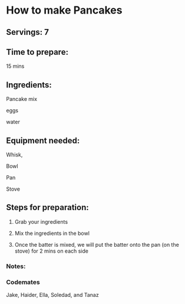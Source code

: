 # How to make Pancakes

## Servings: 7

## Time to prepare: 
15 mins
## Ingredients:
Pancake mix

eggs

water

## Equipment needed:
Whisk,

Bowl

Pan

Stove

## Steps for preparation:
1. Grab your ingredients

2. Mix the ingredients in the bowl

3. Once the batter is mixed, we will put the batter onto the pan (on the stove) for 2 mins on each side


### Notes:



### Codemates #
Jake, Haider, Ella, Soledad, and Tanaz
